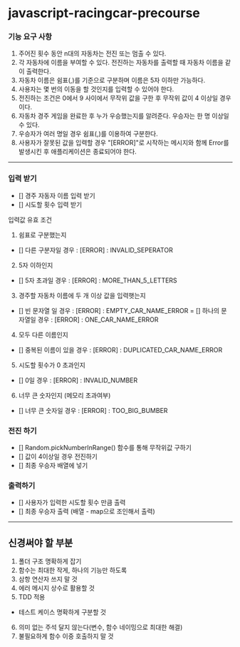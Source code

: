 # javascript-racingcar-precourse

### 기능 요구 사항

1. 주어진 횟수 동안 n대의 자동차는 전진 또는 멈출 수 있다.
2. 각 자동차에 이름을 부여할 수 있다. 전진하는 자동차를 출력할 때 자동차 이름을 같이 출력한다.
3. 자동차 이름은 쉼표(,)를 기준으로 구분하며 이름은 5자 이하만 가능하다.
4. 사용자는 몇 번의 이동을 할 것인지를 입력할 수 있어야 한다.
5. 전진하는 조건은 0에서 9 사이에서 무작위 값을 구한 후 무작위 값이 4 이상일 경우이다.
6. 자동차 경주 게임을 완료한 후 누가 우승했는지를 알려준다. 우승자는 한 명 이상일 수 있다.
7. 우승자가 여러 명일 경우 쉼표(,)를 이용하여 구분한다.
8. 사용자가 잘못된 값을 입력할 경우 "[ERROR]"로 시작하는 메시지와 함께 Error를 발생시킨 후 애플리케이션은 종료되어야 한다.

---

### 입력 받기

- [] 경주 자동자 이름 입력 받기
- [] 시도할 횟수 입력 받기

입력값 유효 조건

1. 쉼표로 구분했는지

- [] 다른 구분자일 경우 : [ERROR] : INVALID_SEPERATOR

2. 5자 이하인지

- [] 5자 초과일 경우 : [ERROR] : MORE_THAN_5_LETTERS

3. 경주할 자동차 이름에 두 개 이상 값을 입력햇는지

- [] 빈 문자열 일 경우 : [ERROR] : EMPTY_CAR_NAME_ERROR = [] 하나의 문자열일 경우 : [ERROR] : ONE_CAR_NAME_ERROR

4. 모두 다른 이름인지

- [] 중복된 이름이 있을 경우 : [ERROR] : DUPLICATED_CAR_NAME_ERROR

5. 시도할 횟수가 0 초과인지

- [] 0일 경우 : [ERROR] : INVALID_NUMBER

6. 너무 큰 숫자인지 (메모리 초과여부)

- [] 너무 큰 숫자일 경우 : [ERROR] : TOO_BIG_BUMBER

### 전진 하기

- [] Random.pickNumberInRange() 함수를 통해 무작위값 구하기
- [] 값이 4이상일 경우 전진하기
- [] 최종 우승자 배열에 넣기

### 출력하기

- [] 사용자가 입력한 시도할 횟수 만큼 출력
- [] 최종 우승자 출력 (배열 - map으로 조인해서 출력)

---

## 신경써야 할 부분

1. 폴더 구조 명확하게 잡기
2. 함수는 최대한 작게, 하나의 기능만 하도록
3. 삼항 연산자 쓰지 말 것
4. 에러 메시지 상수로 활용할 것
5. TDD 적용

- 테스트 케이스 명확하게 구분할 것

6. 의미 없는 주석 달지 않는다(변수, 함수 네이밍으로 최대한 해결)
7. 불필요하게 함수 이중 호출하지 말 것
